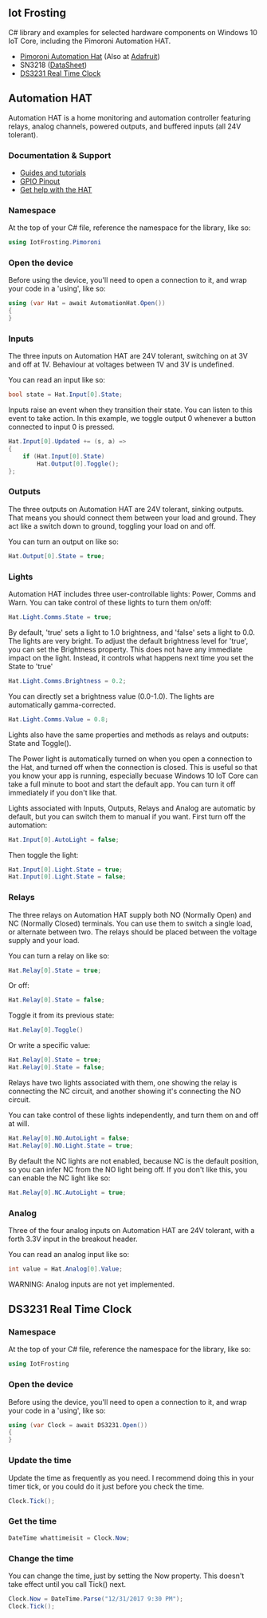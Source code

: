  ## Iot Frosting

C# library and examples for selected hardware components on Windows 10 IoT Core, including the Pimoroni Automation HAT.

* [Pimoroni Automation Hat](https://shop.pimoroni.com/products/automation-hat) (Also at [Adafruit](https://www.adafruit.com/product/3289))
* SN3218 ([DataSheet](http://www.si-en.com/uploadpdf/s2011517171720.pdf))
* [DS3231 Real Time Clock](https://www.adafruit.com/product/3013)

## Automation HAT

Automation HAT is a home monitoring and automation controller featuring relays, analog channels, powered outputs, and buffered inputs (all 24V tolerant).

### Documentation & Support

* [Guides and tutorials](https://learn.pimoroni.com/automation-hat)
* [GPIO Pinout](https://pinout.xyz/pinout/automation_hat)  
* [Get help with the HAT](http://forums.pimoroni.com/c/support)

### Namespace

At the top of your C# file, reference the namespace for the library, like so:

```c#
using IotFrosting.Pimoroni
```

### Open the device

Before using the device, you'll need to open a connection to it, and wrap your code in a 'using', like so:

```c#
using (var Hat = await AutomationHat.Open())
{
}
```

### Inputs

The three inputs on Automation HAT are 24V tolerant, switching on at 3V and off at 1V. Behaviour at voltages between 1V and 3V is undefined.

You can read an input like so:

```c#
bool state = Hat.Input[0].State;
```

Inputs raise an event when they transition their state. You can listen to this event to take action. 
In this example, we toggle output 0 whenever a button connected to input 0 is pressed.

```c#
Hat.Input[0].Updated += (s, a) =>
{
    if (Hat.Input[0].State)
        Hat.Output[0].Toggle();
};
```

### Outputs

The three outputs on Automation HAT are 24V tolerant, sinking outputs. That means you should connect them between your load and ground. They act like a switch down to ground, toggling your load on and off.

You can turn an output on like so:

```c#
Hat.Output[0].State = true;
```

### Lights

Automation HAT includes three user-controllable lights: Power, Comms and Warn. You can take control of these lights to turn them on/off:

```c#
Hat.Light.Comms.State = true;
```

By default, 'true' sets a light to 1.0 brightness, and 'false' sets a light to 0.0. The lights are very bright. To adjust the default brightness level for 'true', you can set the Brightness property. This does not have any immediate impact on the light. Instead, it controls what happens next time you set the State to 'true'

```c#
Hat.Light.Comms.Brightness = 0.2;
```

You can directly set a brightness value (0.0-1.0). The lights are automatically gamma-corrected.
 
```c#
Hat.Light.Comms.Value = 0.8;
```

Lights also have the same properties and methods as relays and outputs: State and Toggle().

The Power light is automatically turned on when you open a connection to the Hat, and turned off when the connection is closed. This is useful so that you know your app is running, especially becuase Windows 10 IoT Core can take a full minute to boot and start the default app. You can turn it off immediately if you don't like that.

Lights associated with Inputs, Outputs, Relays and Analog are automatic by default, but you can switch them to manual if you want. First turn off the automation:

```c#
Hat.Input[0].AutoLight = false;
```

Then toggle the light:

```c#
Hat.Input[0].Light.State = true;
Hat.Input[0].Light.State = false;
```

### Relays

The three relays on Automation HAT supply both NO (Normally Open) and NC (Normally Closed) terminals. You can use them to switch a single load, or alternate between two. The relays should be placed between the voltage supply and your load.

You can turn a relay on like so:

```c#
Hat.Relay[0].State = true;
```

Or off:

```c#
Hat.Relay[0].State = false;
```

Toggle it from its previous state:

```c#
Hat.Relay[0].Toggle()
```

Or write a specific value:

```c#
Hat.Relay[0].State = true;
Hat.Relay[0].State = false;
```

Relays have two lights associated with them, one showing the relay is connecting the NC circuit, and another showing it's connecting the NO circuit.

You can take control of these lights independently, and turn them on and off at will.

```c#
Hat.Relay[0].NO.AutoLight = false;
Hat.Relay[0].NO.Light.State = true;
```

By default the NC lights are not enabled, because NC is the default position, so you can infer NC from the NO light being off.
If you don't like this, you can enable the NC light like so:

```c#
Hat.Relay[0].NC.AutoLight = true;
```

### Analog

Three of the four analog inputs on Automation HAT are 24V tolerant, with a forth 3.3V input in the breakout header.

You can read an analog input like so:

```c#
int value = Hat.Analog[0].Value;
```

WARNING: Analog inputs are not yet implemented.

## DS3231 Real Time Clock

### Namespace

At the top of your C# file, reference the namespace for the library, like so:

```c#
using IotFrosting
```

### Open the device

Before using the device, you'll need to open a connection to it, and wrap your code in a 'using', like so:

```c#
using (var Clock = await DS3231.Open())
{
}
```

### Update the time

Update the time as frequently as you need. I recommend doing this in your timer tick, or you could do it just before you check the time.

```c#
Clock.Tick();
```

### Get the time

```c#
DateTime whattimeisit = Clock.Now;
```

### Change the time

You can change the time, just by setting the Now property. This doesn't take effect until you call Tick() next.

```C#
Clock.Now = DateTime.Parse("12/31/2017 9:30 PM");
Clock.Tick();
```
